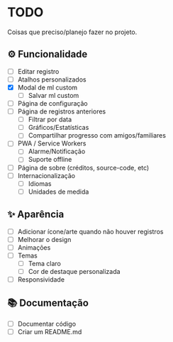 # TODO

Coisas que preciso/planejo fazer no projeto.

## ⚙ Funcionalidade

-   [ ] Editar registro
-   [ ] Atalhos personalizados
-   [x] Modal de ml custom
    -   [ ] Salvar ml custom
-   [ ] Página de configuração
-   [ ] Página de registros anteriores
    -   [ ] Filtrar por data
    -   [ ] Gráficos/Estatísticas
    -   [ ] Compartilhar progresso com amigos/familiares
-   [ ] PWA / Service Workers
    -   [ ] Alarme/Notificação
    -   [ ] Suporte offline
-   [ ] Página de sobre (créditos, source-code, etc)
-   [ ] Internacionalização
    -   [ ] Idiomas
    -   [ ] Unidades de medida

## ✨ Aparência

-   [ ] Adicionar ícone/arte quando não houver registros
-   [ ] Melhorar o design
-   [ ] Animações
-   [ ] Temas
    -   [ ] Tema claro
    -   [ ] Cor de destaque personalizada
-   [ ] Responsividade

## 📚 Documentação

-   [ ] Documentar código
-   [ ] Criar um README.md
